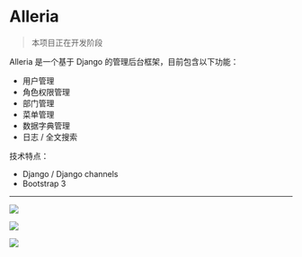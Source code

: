 # Alleria

> 本项目正在开发阶段

Alleria 是一个基于 Django 的管理后台框架，目前包含以下功能：
* 用户管理
* 角色权限管理
* 部门管理
* 菜单管理
* 数据字典管理
* 日志 / 全文搜索

技术特点：
* Django / Django channels
* Bootstrap 3

---

![](http://z4none-me.qiniudn.com/FvWJ-i51N2M2cyvZoDe77CcaJyYU.png)

![](http://z4none-me.qiniudn.com/FtYHwvPBIisbWuZTfstQ5iJiiD_5.png)

![](http://z4none-me.qiniudn.com/Ft_cxVFPjH3Mh2La5eYHj8litghp.png)